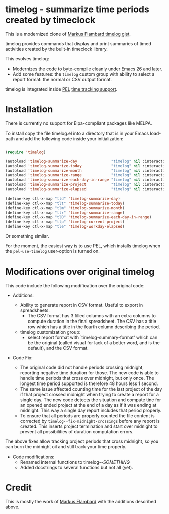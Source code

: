 # timelog - summarize time periods created by timeclock

This is a modernized clone of [Markus Flambard timelog gist](https://gist.github.com/flambard/419770#file-timelog-el).

timelog provides commands that display and print summaries of timed activities
created by the built-in timeclock library.

This evolves timelog:
- Modernizes the code to byte-compile cleanly under Emacs 26 and later.
- Add some features: the `timelog` custom group with ability to select a report format: the normal or CSV output format.


timelog is integrated inside [PEL](https://github.com/pierre-rouleau/pel#readme)
[time tracking support](https://raw.githubusercontent.com/pierre-rouleau/pel/master/doc/pdf/time-tracking.pdf).

# Installation

There is currently no support for Elpa-compliant packages like MELPA.

To install copy the file timelog.el into a directory that is in your Emacs load-path
and add the following code inside your initialization:

``` lisp

(require 'timelog)

(autoload 'timelog-summarize-day               "timelog" nil :interactive)
(autoload 'timelog-summarize-today             "timelog" nil :interactive)
(autoload 'timelog-summarize-month             "timelog" nil :interactive)
(autoload 'timelog-summarize-range             "timelog" nil :interactive)
(autoload 'timelog-summarize-each-day-in-range "timelog" nil :interactive)
(autoload 'timelog-summarize-project           "timelog" nil :interactive)
(autoload 'timelog-summarize-elapsed           "timelog" nil :interactive)

(define-key ctl-x-map "tld" 'timelog-summarize-day)
(define-key ctl-x-map "tlt" 'timelog-summarize-today)
(define-key ctl-x-map "tlm" 'timelog-summarize-month)
(define-key ctl-x-map "tlr" 'timelog-summarize-range)
(define-key ctl-x-map "tlD" 'timelog-summarize-each-day-in-range)
(define-key ctl-x-map "tlp" 'timelog-current-project)
(define-key ctl-x-map "tle" 'timelog-workday-elapsed)

```

Or something similar.

For the moment, the easiest way is to use PEL, which installs timelog
when the `pel-use-timelog` user-option is turned on.

# Modifications over original timelog

This code include the following modification over the original code:

- Additions:
  - Ability to generate report in CSV format.  Useful to export in spreadsheets.
    - The CSV format has 3 filled columns with an extra columns to compute
      duration in the final spreadsheet.  The CSV has a title row which has a
      title in the fourth column describing the period.
  - timelog customization group:
    - select report format with `timelog-summary-format' which can be the
      original (called visual for lack of a better word, and is the default),
      and the CSV format.

- Code Fix:
  - The original code did not handle periods crossing midnight, reporting
    negative time duration for those.  The new code is able to handle time
    periods that cross over midnight, but only once.  The longest time period
    supported is therefore 48 hours less 1 second.
  - The same issue affected counting time for the last project of the day if
    that project crossed midnight when trying to create a report for a single
    day.  The new code detects the situation and compute tine for an opened
    ended project at the end of a day as if it was ending at midnight.  This
    way a single day report includes that period properly.
  - To ensure that all periods are properly counted the file content is
    corrected by `timelog--fix-midnight-crossings` before any report is
    created.  This inserts project termination and start over midnight to
    prevent all possibilities of duration computation errors.

The above fixes allow tracking project periods that cross midnight, so you can
burn the midnight oil and still track your time properly.

- Code modifications:
  - Renamed internal functions to timelog--*SOMETHING*
  - Added docstrings to several functions but not all (yet).

# Credit

This is mostly the work of [Markus Flambard](https://gist.github.com/flambard/419770#file-timelog-el)
with the additions described above.
